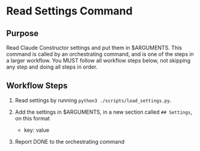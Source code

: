 # Read Settings Command

## Purpose

Read Claude Constructor settings and put them in $ARGUMENTS.
This command is called by an orchestrating command, and is one of the steps in a larger workflow.
You MUST follow all workflow steps below, not skipping any step and doing all steps in order.

## Workflow Steps

1. Read settings by running `python3 ./scripts/load_settings.py`.

2. Add the settings in $ARGUMENTS, in a new section called `## Settings`, on this format
    - key: value

3. Report DONE to the orchestrating command